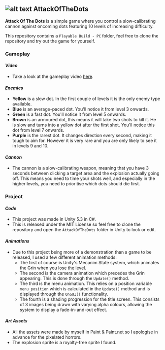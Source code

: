 ## ![alt text][logo] AttackOfTheDots ##
[logo]: https://avatars0.githubusercontent.com/u/11473656?s=50

**Attack Of The Dots** is a simple game where you control a slow-calibrating cannon against oncoming dots featuring 10 levels of increasing difficulty.

This repository contains a `Playable Build - PC` folder, feel free to clone the repository and try out the game for yourself.

### Gameplay ###

#### _Video_ ####

- Take a look at the gameplay video [here](https://www.youtube.com/watch?v=bpJpi7iBPA4 "Link to the Youtube video").

#### _Enemies_ ####

- **Yellow** is a slow dot. In the first couple of levels it is the only enemy type available.
- **Blue** is an average-paced dot. You'll notice it from level 3 onwards.
- **Green** is a fast dot. You'll notice it from level 5 onwards.
- **Brown** is an armoured dot, this means it will take two shots to kill it. He is slow and turns into a yellow dot after the first shot. You'll notice this dot from level 7 onwards.
- **Purple** is the rarest dot. It changes direction every second, making it tough to aim for. However it is very rare and you are only likely to see it in levels 9 and 10.

#### _Cannon_ ####

- The cannon is a slow-calibrating weapon, meaning that you have 3 seconds between clicking a target area and the explosion actually going off. This means you need to time your shots well, and especially in the higher levels, you need to prioritise which dots should die first.

### Project ###

#### _Code_ ####

- This project was made in Unity 5.3 in C#.
- This is released under the MIT License so feel free to clone the repository and open the `AttackOfTheDots` folder in Unity to look or edit.

#### _Animations_ ####

 - Due to this project being more of a demonstration than a game to be released, I used a few different animation methods:
 	- The first of course is Unity's Mecanim State system, which animates the Grin when you lose the level.
 	- The second is the camera animation which precedes the Grin appearing. This is done through the `Update()` method.
 	- The third is the menu animation. This relies on a position variable `menu_position` which is calculated in the `Update()` method and is displayed through the `OnGUI()` functionality.
 	- The fourth is a shading progression for the title screen. This consists of 3 images being drawn with varying alpha colours, allowing the system to display a fade-in-and-out effect.

#### _Art Assets_ ####

 - All the assets were made by myself in Paint & Paint.net so I apologise in advance for the pixelated horrors.
 - The explosion sprite is a royalty-free sprite I found.